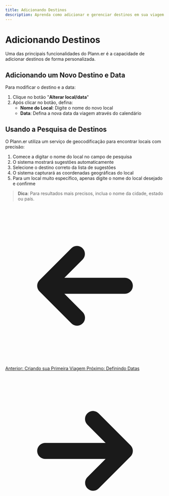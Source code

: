 ```yaml
---
title: Adicionando Destinos
description: Aprenda como adicionar e gerenciar destinos em sua viagem no Plann.er.
---
```


# Adicionando Destinos

Uma das principais funcionalidades do Plann.er é a capacidade de adicionar destinos de forma personalizada.

## Adicionando um Novo Destino e Data

Para modificar o destino e a data:

1. Clique no botão "**Alterar local/data**"
2. Após clicar no botão, defina:
   - **Nome do Local**: Digite o nome do novo local
   - **Data**: Defina a nova data da viagem através do calendário

## Usando a Pesquisa de Destinos

O Plann.er utiliza um serviço de geocodificação para encontrar locais com precisão:

1. Comece a digitar o nome do local no campo de pesquisa
2. O sistema mostrará sugestões automaticamente
3. Selecione o destino correto da lista de sugestões
4. O sistema capturará as coordenadas geográficas do local
5. Para um local muito específico, apenas digite o nome do local desejado e confirme

> **Dica**: Para resultados mais precisos, inclua o nome da cidade, estado ou país.

<div class="flex justify-between mt-8">
  <a href="/trips/creating-trip/" class="inline-flex items-center justify-center py-2 px-4 bg-zinc-700 hover:bg-zinc-600 text-zinc-100 rounded-lg font-medium transition-colors">
    <svg xmlns="http://www.w3.org/2000/svg" class="mr-2 h-5 w-5" viewBox="0 0 20 20" fill="currentColor">
      <path fill-rule="evenodd" d="M9.707 14.707a1 1 0 01-1.414 0l-4-4a1 1 0 010-1.414l4-4a1 1 0 011.414 1.414L7.414 9H15a1 1 0 110 2H7.414l2.293 2.293a1 1 0 010 1.414z" clip-rule="evenodd" />
    </svg>
    Anterior: Criando sua Primeira Viagem
  </a>
  <a href="/trips/setting-dates/" class="inline-flex items-center justify-center py-2 px-4 bg-lime-500 hover:bg-lime-600 text-zinc-900 rounded-lg font-medium transition-colors">
    Próximo: Definindo Datas
    <svg xmlns="http://www.w3.org/2000/svg" class="ml-2 h-5 w-5" viewBox="0 0 20 20" fill="currentColor">
      <path fill-rule="evenodd" d="M10.293 5.293a1 1 0 011.414 0l4 4a1 1 0 010 1.414l-4 4a1 1 0 01-1.414-1.414L12.586 11H5a1 1 0 110-2h7.586l-2.293-2.293a1 1 0 010-1.414z" clip-rule="evenodd" />
    </svg>
  </a>
</div>

